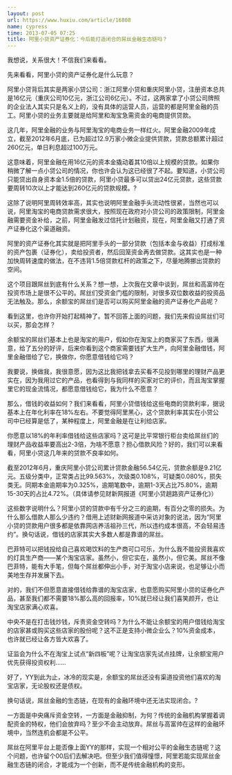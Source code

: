 ```yaml
---
layout: post
url: https://www.huxiu.com/article/16808
name: cypress
time: 2013-07-05 07:25
title: 阿里小贷资产证券化：今后能打造闭合的屌丝金融生态链吗？
---
```

我想说，关系很大！不信我们来看看。

先来看看，阿里小贷的资产证券化是什么玩意？

阿里小贷背后其实是两家小贷公司：浙江阿里小贷和重庆阿里小贷，注册资本总共是16亿元（重庆公司10亿元，浙江公司6亿元）。不过，这两家拿了小贷公司牌照的企业法人其实只是名义上的，没有具体的运营人员，运营的都是阿里金融的员工。阿里小贷的业务主要就是给阿里和淘宝急需资金的电商提供贷款。

这几年，阿里金融的业务与阿里淘宝的电商业务一样红火。阿里金融2009年成立，截至2012年6月底，已为超过12.9万家小微企业提供贷款，贷款总额累计超过260亿元，单日利息超过100万元。

这意味着，阿里金融在用16亿元的资本金撬动着其10倍以上规模的贷款。如果你稍微了解一点小贷公司的情况，你也许会认为这已经很了不起。要知道，小贷公司只能贷出自身资本金1.5倍的贷款，阿里小贷最多可以贷出24亿元贷款，这些贷款要周转10次以上才能达到260亿元的贷款规模。?

这除了说明阿里周转效率高，其实也说明阿里金融手头流动性很紧，当然也可以说，阿里淘宝的电商贷款需求很大，按照现在政府对小贷公司的政策限制，阿里金融需要资金补给，之前，阿里金融发过信托计划融资，现在，阿里金融又打通了资产证券化这个渠道融资。

阿里的资产证券化其实就是把阿里手头的一部分贷款（包括本金与收益）打成标准的资产包裹（证券化），卖给投资者，然后回笼资金再去做贷款。这其实也是一种加快周转速度的做法，在不违背1.5倍贷款杠杆的政策之下，尽量地腾挪出贷款的空间。

这个项目跟屌丝到底有什么关系？想一想，上次我在文章中谈到，屌丝和高富帅在投资市场上是很不公平的。屌丝们受资金门槛的限制，对很多双位数收益的投资品无法触及。那么，余额宝的屌丝们是否可以购买阿里金融的资产证券化产品呢？

看到这里，也许你开始打起精神了。暂不回答上面的问题，我们先来假设屌丝们可以买，那会怎样？

余额宝的屌丝们基本上也是淘宝的用户，假如你在淘宝上的商家买了东西，很满意，给了五分的好评，后来你看到这个商家需要钱扩大生产，向阿里金融借钱，阿里金融借给了它，换做你，你愿意借钱给它吗？

我要说，换做我，我很意愿，因为这比我把钱拿去买看不见投到哪里的理财产品更实在，因为我用过它的产品，也看得到与我同样的买家对它的评价，而且淘宝掌握里它的现金流情况，都愿意借钱给它，我为什么不愿意？

那么，借钱的收益如何？我们来看看，阿里小贷借钱给这些电商的贷款利率，据说基本上在年化利率在18%左右。不要觉得阿里黑心，这个贷款利率其实在小贷公司中已经算是低了，某种程度上，阿里金融是在让利给店家。

你愿意以18%的年利率借钱给这些店家吗？这可是比平常银行柜台卖给屌丝们的理财产品收益率要高出2-3倍，为啥不愿意？担心借款风险？好的，我们可以来看看，阿里小贷这几年来的贷款不良率如何。

截至2012年6月，重庆阿里小贷公司累计贷款金融56.54亿元，贷款余额是9.21亿元。五级分类中，正常类占比99.563%，次级类0.108%，可疑类0.080%，损失类无。同期本金逾期率为0.325%，逾期笔数中，逾期1-3天占比75.80%，逾期15-30天的占比4.72%。（具体请参见财新网报道《阿里小贷趟路资产证券化》）

这些数字说明什么？阿里小贷的贷款中有千分之三的逾期，有百分之零的损失。为什么那么借款人那么少违约？借用上述财新网报道中采访对象的说法，因为“阿里小贷的贷款用户很多都是依靠网店养活祖孙三代，所以违约成本很高，不会轻易违约”。换句话说，借钱的店家其实大多数人都是靠谱的屌丝。

巴菲特可以把钱投给自己喜欢喝饮料的生产商可口可乐，为什么我不能投资我喜欢的灯具生产商——某个淘宝店家。虽然小，但它实在，虽然小，但它美。屌丝不像巴菲特，能有大手笔，但每个屌丝都伸出小手，对于淘宝小店来说，也足够让小而美地生存并发展下去。

对的，我们不但愿意直接借钱给靠谱的淘宝店家，也意愿购买阿里小贷的证券化产品，甚至我们都不需要18%那么高的回报率，10%就已经让我们喜笑颜开，也让淘宝店家满心欢喜。

中央不是在打击钱炒钱，斥责资金空转吗？为什么不能让余额宝的用户借钱给淘宝的店家甚或购买这些店家的股份呢？这不正是支持小微企业么？10%资金成本，也许就已经让各方皆大欢喜了。

证监会为什么不在淘宝上试点“新四板”呢？让淘宝店家先试点挂牌，让余额宝用户优先获得投资权利……

好了，YY到此为止，冰冷的现实是，余额宝的屌丝还没有渠道投资他们喜欢的淘宝店家，无论股权还是债权。

换句话说，屌丝金融的生态链，在现有的金融环境中还无法实现闭合。?

一方面是中央痛斥资金空转，一方面是金融抑制，为何？传统的金融机构掌握着调配资金的特权，他们会放弃吗？至少不会主动放弃。屌丝与高富帅在这样的金融环境中，当然连机会都是不公平。

屌丝在阿里平台上能否像上面YY的那样，实现一个相对公平的金融生态链呢？这个问题，也许留个00后们去解决吧。但至少我们值得憧憬，阿里若能实现屌丝金融生态链的闭合，才能成为一个创新，而不是传统金融机构的变形。


